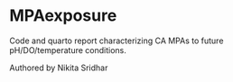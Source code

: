 # MPAexposure

Code and quarto report characterizing CA MPAs to future pH/DO/temperature conditions.

Authored by Nikita Sridhar
